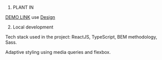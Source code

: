 1. PLANT IN

[DEMO LINK](https://uladutchak.github.io/Plant-In/)
use [Design](https://www.figma.com/file/KtzICEGlTEoXBJlD1Vid8X/PlantIn%2F-Test-Case?node-id=1%3A37)

2. Local development

Tech stack used in the project: ReactJS, TypeScript, BEM methodology, Sass.

Adaptive styling using media queries and flexbox.
